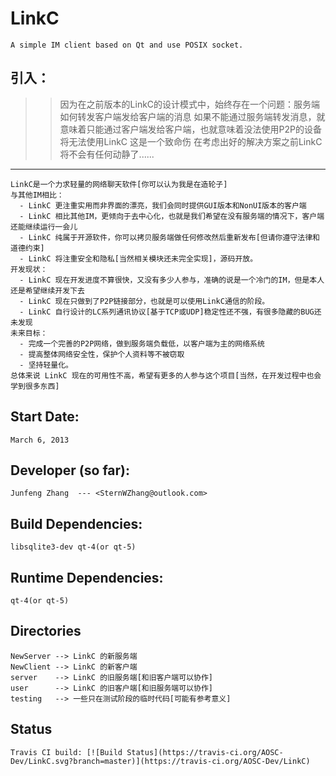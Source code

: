 
# LinkC
    A simple IM client based on Qt and use POSIX socket.

## 引入：
>> 因为在之前版本的LinkC的设计模式中，始终存在一个问题：服务端如何转发客户端发给客户端的消息
>> 如果不能通过服务端转发消息，就意味着只能通过客户端发给客户端，也就意味着没法使用P2P的设备将无法使用LinkC
>> 这是一个致命伤
>> 在考虑出好的解决方案之前LinkC将不会有任何动静了......

---
    LinkC是一个力求轻量的网络聊天软件[你可以认为我是在造轮子]
    与其他IM相比：
      - LinkC 更注重实用而非界面的漂亮，我们会同时提供GUI版本和NonUI版本的客户端
      - LinkC 相比其他IM，更倾向于去中心化，也就是我们希望在没有服务端的情况下，客户端还能继续运行一会儿
      - LinkC 纯属于开源软件，你可以拷贝服务端做任何修改然后重新发布[但请你遵守法律和道德约束]
      - LinkC 将注重安全和隐私[当然相关模块还未完全实现]，源码开放。
    开发现状：
      - LinkC 现在开发进度不算很快，又没有多少人参与，准确的说是一个冷门的IM，但是本人还是希望继续开发下去
      - LinkC 现在只做到了P2P链接部分，也就是可以使用LinkC通信的阶段。
      - LinkC 自行设计的LC系列通讯协议[基于TCP或UDP]稳定性还不强，有很多隐藏的BUG还未发现
    未来目标：
      - 完成一个完善的P2P网络，做到服务端负载低，以客户端为主的网络系统
      - 提高整体网络安全性，保护个人资料等不被窃取
      - 坚持轻量化。
    总体来说 LinkC 现在的可用性不高，希望有更多的人参与这个项目[当然，在开发过程中也会学到很多东西]


## Start Date:
    March 6, 2013

## Developer (so far):
    Junfeng Zhang  --- <SternWZhang@outlook.com>

## Build Dependencies:
    libsqlite3-dev qt-4(or qt-5)
## Runtime Dependencies:
    qt-4(or qt-5)

## Directories
    NewServer --> LinkC 的新服务端
    NewClient --> LinkC 的新客户端
    server    --> LinkC 的旧服务端[和旧客户端可以协作]
    user      --> LinkC 的旧客户端[和旧服务端可以协作]
    testing   --> 一些只在测试阶段的临时代码[可能有参考意义]
## Status
    Travis CI build: [![Build Status](https://travis-ci.org/AOSC-Dev/LinkC.svg?branch=master)](https://travis-ci.org/AOSC-Dev/LinkC)
